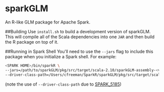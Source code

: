 # sparkGLM
An R-like GLM package for Apache Spark.

##Building
Use `install.sh` to build a development version of sparkGLM. This will compile all of the Scala dependencies into one `JAR` and then build the R package on top of it.

##Running in Spark Shell
You'll need to use the `--jars` flag to include this package when you initialize a Spark shell. For example:
```bash
<SPARK HOME>/bin/sparkR \
--jars=/path/to/sparkGLM/pkg/src/target/scala-2.10/sparkGLM-assembly-<version>.jar \
--driver-class-path=/Users/cfreeman/SparkR/sparkGLM/pkg/src/target/scala-2.10/sparkGLM-assembly-0.1.jar
```
(note the use of `--driver-class-path` due to [SPARK_5185](https://issues.apache.org/jira/browse/SPARK-5185))
